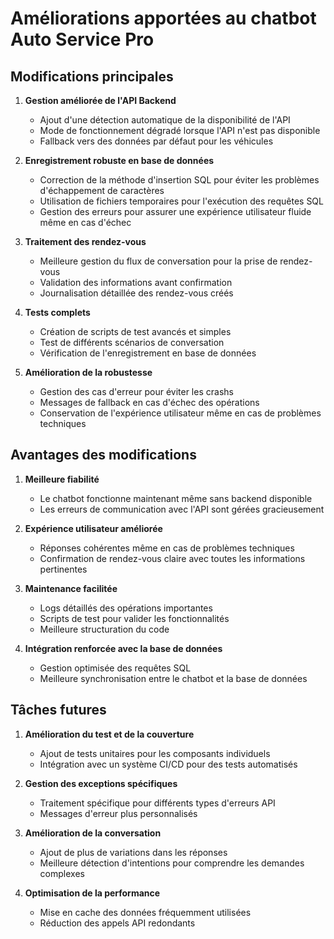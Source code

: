 # Améliorations apportées au chatbot Auto Service Pro

## Modifications principales

1. **Gestion améliorée de l'API Backend**
   - Ajout d'une détection automatique de la disponibilité de l'API
   - Mode de fonctionnement dégradé lorsque l'API n'est pas disponible
   - Fallback vers des données par défaut pour les véhicules

2. **Enregistrement robuste en base de données**
   - Correction de la méthode d'insertion SQL pour éviter les problèmes d'échappement de caractères
   - Utilisation de fichiers temporaires pour l'exécution des requêtes SQL
   - Gestion des erreurs pour assurer une expérience utilisateur fluide même en cas d'échec

3. **Traitement des rendez-vous**
   - Meilleure gestion du flux de conversation pour la prise de rendez-vous
   - Validation des informations avant confirmation
   - Journalisation détaillée des rendez-vous créés

4. **Tests complets**
   - Création de scripts de test avancés et simples
   - Test de différents scénarios de conversation
   - Vérification de l'enregistrement en base de données

5. **Amélioration de la robustesse**
   - Gestion des cas d'erreur pour éviter les crashs
   - Messages de fallback en cas d'échec des opérations
   - Conservation de l'expérience utilisateur même en cas de problèmes techniques

## Avantages des modifications

1. **Meilleure fiabilité**
   - Le chatbot fonctionne maintenant même sans backend disponible
   - Les erreurs de communication avec l'API sont gérées gracieusement

2. **Expérience utilisateur améliorée**
   - Réponses cohérentes même en cas de problèmes techniques
   - Confirmation de rendez-vous claire avec toutes les informations pertinentes

3. **Maintenance facilitée**
   - Logs détaillés des opérations importantes
   - Scripts de test pour valider les fonctionnalités
   - Meilleure structuration du code

4. **Intégration renforcée avec la base de données**
   - Gestion optimisée des requêtes SQL
   - Meilleure synchronisation entre le chatbot et la base de données

## Tâches futures

1. **Amélioration du test et de la couverture**
   - Ajout de tests unitaires pour les composants individuels
   - Intégration avec un système CI/CD pour des tests automatisés

2. **Gestion des exceptions spécifiques**
   - Traitement spécifique pour différents types d'erreurs API
   - Messages d'erreur plus personnalisés

3. **Amélioration de la conversation**
   - Ajout de plus de variations dans les réponses
   - Meilleure détection d'intentions pour comprendre les demandes complexes

4. **Optimisation de la performance**
   - Mise en cache des données fréquemment utilisées
   - Réduction des appels API redondants 